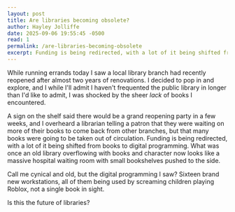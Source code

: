```yaml
---
layout: post
title: Are libraries becoming obsolete?
author: Hayley Jolliffe
date: 2025-09-06 19:55:45 -0500
read: 1
permalink: /are-libraries-becoming-obsolete
excerpt: Funding is being redirected, with a lot of it being shifted from books.
---
```

While running errands today I saw a local library branch had recently reopened after almost two years of renovations. I decided to pop in and explore, and I while I'll admit I haven't frequented the public library in longer than I'd like to admit, I was shocked by the sheer *lack* of books I encountered.

A sign on the shelf said there would be a grand reopening party in a few weeks, and I overheard a librarian telling a patron that they were waiting on more of their books to come back from other branches, but that many books were going to be taken out of circulation. Funding is being redirected, with a lot of it being shifted from books to digital programming. What was once an old library overflowing with books and character now looks like a massive hospital waiting room with small bookshelves pushed to the side.

Call me cynical and old, but the digital programming I saw? Sixteen brand new workstations, all of them being used by screaming children playing Roblox, not a single book in sight.

Is this the future of libraries?